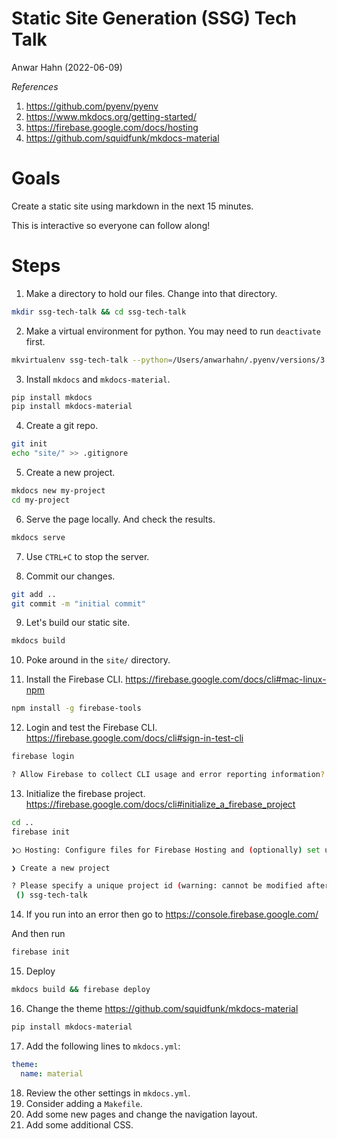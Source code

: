 # Static Site Generation (SSG) Tech Talk

Anwar Hahn (2022-06-09)

_References_

1. https://github.com/pyenv/pyenv
2. https://www.mkdocs.org/getting-started/
3. https://firebase.google.com/docs/hosting
4. https://github.com/squidfunk/mkdocs-material

# Goals

Create a static site using markdown in the next 15 minutes.

This is interactive so everyone can follow along!

# Steps

1. Make a directory to hold our files. Change into that directory.

```bash
mkdir ssg-tech-talk && cd ssg-tech-talk
```

2. Make a virtual environment for python. You may need to run `deactivate` first.

```bash
mkvirtualenv ssg-tech-talk --python=/Users/anwarhahn/.pyenv/versions/3.7.2/bin/python
```

3. Install `mkdocs` and `mkdocs-material`.

```bash
pip install mkdocs
pip install mkdocs-material
```

4. Create a git repo.

```bash
git init
echo "site/" >> .gitignore
```

5. Create a new project.

```bash
mkdocs new my-project
cd my-project
```

6. Serve the page locally. And check the results.

```bash
mkdocs serve
```

7. Use `CTRL+C` to stop the server.

8. Commit our changes.

```bash
git add ..
git commit -m "initial commit"
```

9. Let's build our static site.

```bash
mkdocs build
```

10. Poke around in the `site/` directory.

11. Install the Firebase CLI. https://firebase.google.com/docs/cli#mac-linux-npm

```bash
npm install -g firebase-tools
```

12. Login and test the Firebase CLI. https://firebase.google.com/docs/cli#sign-in-test-cli

```bash
firebase login

? Allow Firebase to collect CLI usage and error reporting information? No
```

13. Initialize the firebase project. https://firebase.google.com/docs/cli#initialize_a_firebase_project

```bash
cd ..
firebase init

❯◯ Hosting: Configure files for Firebase Hosting and (optionally) set up GitHub Action deploys

❯ Create a new project

? Please specify a unique project id (warning: cannot be modified afterward) [6-30 characters]:
 () ssg-tech-talk
```

14. If you run into an error then go to https://console.firebase.google.com/

And then run

```bash
firebase init
```

15. Deploy

```bash
mkdocs build && firebase deploy
```

16. Change the theme https://github.com/squidfunk/mkdocs-material

```bash
pip install mkdocs-material
```

17. Add the following lines to `mkdocs.yml`:

```yaml
theme:
  name: material
```

18. Review the other settings in `mkdocs.yml`.
19. Consider adding a `Makefile`.
20. Add some new pages and change the navigation layout.
21. Add some additional CSS.
